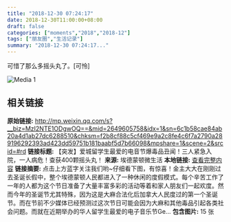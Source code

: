 ```yaml
---
title: "2018-12-30 07:24:17"
date: 2018-12-30T11:00:00+08:00
draft: false
categories: ["moments","2018","2018-12"]
tags: ["朋友圈","生活记录"]
summary: "2018-12-30 07:24:17..."
---
```


可惜了那么多摇头丸了。[可怜]

![Media 1](/Moments/photos/2018-12-30/201812300724170.jpg)

## 相关链接

**原始链接:** http://mp.weixin.qq.com/s?__biz=MzI2NTE1ODgwOQ==&mid=2649605758&idx=1&sn=6c1b58cae84ab20a4d1ab27dc6288510&chksm=f2b8cf88c5cf469e9a2c8fe4c6f7a2790a289196292393ad423dd59751b181baabf5d7b66098&mpshare=1&scene=2&srcid=#rd
**链接标题:** 【突发】爱城留学生最爱的电音节爆毒品丑闻！三人紧急入院，一人病危！查获400颗摇头丸！
**来源:** 埃德蒙顿微生活
**本地链接:** [查看完整内容](/link_content/2018/12/2018-12-30-1/link_content/)
**链接摘要:** 点击上方蓝字关注我们哟~仔细看下图，有惊喜！金主大大在刚刚过去圣诞长假中，整个埃德蒙顿人民都进入了一种休闲的度假模式。每个辛苦工作了一年的人都为这个节日准备了大量丰富多彩的活动等着和家人朋友们一起欢度。然而今年的圣诞节尤其特殊，因为这是大麻合法化后加拿大人民度过的第一个圣诞节。而在节前不少媒体已经预测过这次节日可能会因为大麻和其他毒品引起各类社会问题。而就在近期举办的华人留学生最爱的电子音乐节Ge...
**包含图片:** 15 张

